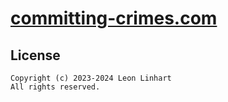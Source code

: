 # [committing-crimes.com](https://committing-crimes.com)


## License

```
Copyright (c) 2023-2024 Leon Linhart
All rights reserved.
```